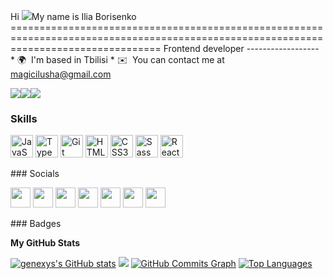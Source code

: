 Hi ![](https://user-images.githubusercontent.com/18350557/176309783-0785949b-9127-417c-8b55-ab5a4333674e.gif)My name is Ilia Borisenko ======================================================================================================================================  Frontend developer ------------------  * 🌍  I'm based in Tbilisi * ✉️  You can contact me at [magicilusha@gmail.com](mailto:magicilusha@gmail.com)

<a href="https://www.github.com/genexys" target="_blank" rel="noreferrer"><img src="https://img.shields.io/github/followers/genexys?logo=github&style=for-the-badge&color=f97316&labelColor=14532d" /></a><a href="https://www.twitter.com/2nd_suck" target="_blank" rel="noreferrer"><img src="https://img.shields.io/twitter/follow/2nd_suck?logo=twitter&style=for-the-badge&color=f97316&labelColor=14532d" /></a><a href="https://www.twitch.tv/genexys" target="_blank" rel="noreferrer"><img src="https://img.shields.io/twitch/status/genexys?logo=twitchsx&style=for-the-badge&color=f97316&labelColor=14532d&label=TWITCH+STATUS" /></a>
### Skills  

<p align="left"> <a href="https://developer.mozilla.org/en-US/docs/Web/JavaScript" target="_blank" rel="noreferrer"><img src="https://raw.githubusercontent.com/danielcranney/readme-generator/main/public/icons/skills/javascript-colored.svg" width="36" height="36" alt="JavaScript" /></a> <a href="https://www.typescriptlang.org/" target="_blank" rel="noreferrer"><img src="https://raw.githubusercontent.com/danielcranney/readme-generator/main/public/icons/skills/typescript-colored.svg" width="36" height="36" alt="TypeScript" /></a> <a href="https://git-scm.com/" target="_blank" rel="noreferrer"><img src="https://raw.githubusercontent.com/danielcranney/readme-generator/main/public/icons/skills/git-colored.svg" width="36" height="36" alt="Git" /></a> <a href="https://developer.mozilla.org/en-US/docs/Glossary/HTML5" target="_blank" rel="noreferrer"><img src="https://raw.githubusercontent.com/danielcranney/readme-generator/main/public/icons/skills/html5-colored.svg" width="36" height="36" alt="HTML5" /></a> <a href="https://www.w3.org/TR/CSS/#css" target="_blank" rel="noreferrer"><img src="https://raw.githubusercontent.com/danielcranney/readme-generator/main/public/icons/skills/css3-colored.svg" width="36" height="36" alt="CSS3" /></a> <a href="https://sass-lang.com/" target="_blank" rel="noreferrer"><img src="https://raw.githubusercontent.com/danielcranney/readme-generator/main/public/icons/skills/sass-colored.svg" width="36" height="36" alt="Sass" /></a> <a href="https://reactjs.org/" target="_blank" rel="noreferrer"><img src="https://raw.githubusercontent.com/danielcranney/readme-generator/main/public/icons/skills/react-colored.svg" width="36" height="36" alt="React" /></a> </p> 
 ### Socials  <p align="left"> <a href="https://www.dev.to/genexys" target="_blank" rel="noreferrer"><img src="https://raw.githubusercontent.com/danielcranney/readme-generator/main/public/icons/socials/devdotto.svg" width="32" height="32" /></a> <a href="https://discord.com/users/genexys" target="_blank" rel="noreferrer"><img src="https://raw.githubusercontent.com/danielcranney/readme-generator/main/public/icons/socials/discord.svg" width="32" height="32" /></a> <a href="https://www.github.com/genexys" target="_blank" rel="noreferrer"><img src="https://raw.githubusercontent.com/danielcranney/readme-generator/main/public/icons/socials/github.svg" width="32" height="32" /></a> <a href="https://www.linkedin.com/in/ilya-borisenko-a70619141/" target="_blank" rel="noreferrer"><img src="https://raw.githubusercontent.com/danielcranney/readme-generator/main/public/icons/socials/linkedin.svg" width="32" height="32" /></a> <a href="http://www.medium.com/@magicilusha" target="_blank" rel="noreferrer"><img src="https://raw.githubusercontent.com/danielcranney/readme-generator/main/public/icons/socials/medium.svg" width="32" height="32" /></a> <a href="https://www.twitter.com/2nd_suck" target="_blank" rel="noreferrer"><img src="https://raw.githubusercontent.com/danielcranney/readme-generator/main/public/icons/socials/twitter.svg" width="32" height="32" /></a> <a href="https://www.twitch.tv/genexys" target="_blank" rel="noreferrer"><img src="https://raw.githubusercontent.com/danielcranney/readme-generator/main/public/icons/socials/twitch.svg" width="32" height="32" /></a></p>
### Badges

<b>My GitHub Stats</b>

<a href="http://www.github.com/genexys"><img src="https://github-readme-stats.vercel.app/api?username=genexys&show_icons=true&hide=&count_private=true&title_color=ef4444&text_color=ffffff&icon_color=f97316&bg_color=14532d&hide_border=true&show_icons=true" alt="genexys's GitHub stats" /></a>
<a href="http://www.github.com/genexys"><img src="https://github-readme-streak-stats.herokuapp.com/?user=genexys&stroke=ffffff&background=14532d&ring=ef4444&fire=ef4444&currStreakNum=ffffff&currStreakLabel=ef4444&sideNums=ffffff&sideLabels=ffffff&dates=ffffff&hide_border=true" /></a>
<a href="http://www.github.com/genexys"><img src="https://github-readme-activity-graph.cyclic.app/graph?username=genexys&bg_color=14532d&color=ffffff&line=f97316&point=ffffff&area_color=14532d&area=true&hide_border=true&custom_title=GitHub%20Commits%20Graph" alt="GitHub Commits Graph" /></a>
<a href="https://github.com/genexys" align="left"><img src="https://github-readme-stats.vercel.app/api/top-langs/?username=genexys&langs_count=10&title_color=ef4444&text_color=ffffff&icon_color=f97316&bg_color=14532d&hide_border=true&locale=en&custom_title=Top%20%Languages" alt="Top Languages" /></a>
